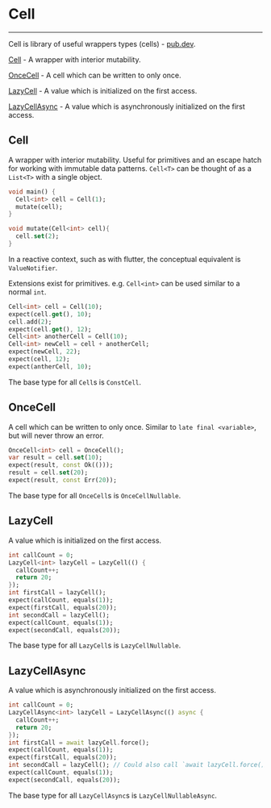 # Cell
***
Cell is library of useful wrappers types (cells) - [pub.dev](https://pub.dev/documentation/rust/latest/cell/cell-library.html).

[Cell](#cell) - A wrapper with interior mutability.

[OnceCell](#oncecell) - A cell which can be written to only once.

[LazyCell](#lazycell) - A value which is initialized on the first access.

[LazyCellAsync](#lazycellasync) - A value which is asynchronously initialized on the first access.


## Cell
A wrapper with interior mutability. Useful for primitives and an escape hatch for working with immutable data patterns.
`Cell<T>` can be thought of as a `List<T>` with a single object.
```dart
void main() {
  Cell<int> cell = Cell(1);
  mutate(cell);
}

void mutate(Cell<int> cell){
  cell.set(2);
}
```
In a reactive context, such as with flutter, the conceptual equivalent is `ValueNotifier`.

Extensions exist for primitives. e.g. `Cell<int>` can be used similar to a normal `int`.
```dart
Cell<int> cell = Cell(10);
expect(cell.get(), 10);
cell.add(2);
expect(cell.get(), 12);
Cell<int> anotherCell = Cell(10);
Cell<int> newCell = cell + anotherCell;
expect(newCell, 22);
expect(cell, 12);
expect(antherCell, 10);
```
The base type for all `Cell`s is `ConstCell`.

## OnceCell
A cell which can be written to only once. Similar to `late final <variable>`, but will never throw an error.

```dart
OnceCell<int> cell = OnceCell();
var result = cell.set(10);
expect(result, const Ok(()));
result = cell.set(20);
expect(result, const Err(20));
```
The base type for all `OnceCell`s is `OnceCellNullable`.

## LazyCell
A value which is initialized on the first access.

```dart
int callCount = 0;
LazyCell<int> lazyCell = LazyCell(() {
  callCount++;
  return 20;
});
int firstCall = lazyCell();
expect(callCount, equals(1));
expect(firstCall, equals(20));
int secondCall = lazyCell();
expect(callCount, equals(1));
expect(secondCall, equals(20));
```
The base type for all `LazyCell`s is `LazyCellNullable`.

## LazyCellAsync
A value which is asynchronously initialized on the first access.

```dart
int callCount = 0;
LazyCellAsync<int> lazyCell = LazyCellAsync(() async {
  callCount++;
  return 20;
});
int firstCall = await lazyCell.force();
expect(callCount, equals(1));
expect(firstCall, equals(20));
int secondCall = lazyCell(); // Could also call `await lazyCell.force()` again.
expect(callCount, equals(1));
expect(secondCall, equals(20));
```
The base type for all `LazyCellAsync`s is `LazyCellNullableAsync`.
